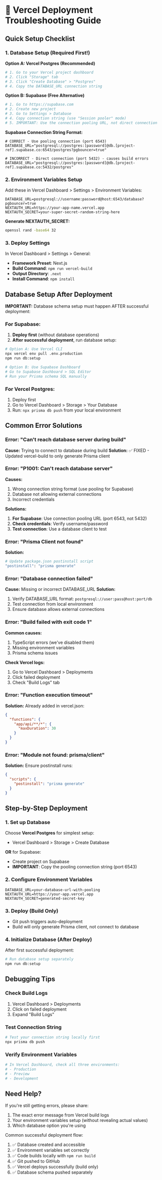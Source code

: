 # 🚀 Vercel Deployment Troubleshooting Guide

## Quick Setup Checklist

### 1. Database Setup (Required First!)

**Option A: Vercel Postgres (Recommended)**
```bash
# 1. Go to your Vercel project dashboard
# 2. Click "Storage" tab
# 3. Click "Create Database" > "Postgres"
# 4. Copy the DATABASE_URL connection string
```

**Option B: Supabase (Free Alternative)**
```bash
# 1. Go to https://supabase.com
# 2. Create new project
# 3. Go to Settings > Database
# 4. Copy connection string (use "Session pooler" mode)
# 5. IMPORTANT: Use the connection pooling URL, not direct connection
```

**Supabase Connection String Format:**
```env
# CORRECT - Use pooling connection (port 6543)
DATABASE_URL="postgresql://postgres:[password]@db.[project-ref].supabase.co:6543/postgres?pgbouncer=true"

# INCORRECT - Direct connection (port 5432) - causes build errors
DATABASE_URL="postgresql://postgres:[password]@db.[project-ref].supabase.co:5432/postgres"
```

### 2. Environment Variables Setup

Add these in Vercel Dashboard > Settings > Environment Variables:

```env
DATABASE_URL=postgresql://username:password@host:6543/database?pgbouncer=true
NEXTAUTH_URL=https://your-app-name.vercel.app
NEXTAUTH_SECRET=your-super-secret-random-string-here
```

**Generate NEXTAUTH_SECRET:**
```bash
openssl rand -base64 32
```

### 3. Deploy Settings

In Vercel Dashboard > Settings > General:
- **Framework Preset**: Next.js
- **Build Command**: `npm run vercel-build`
- **Output Directory**: `.next`
- **Install Command**: `npm install`

## Database Setup After Deployment

**IMPORTANT:** Database schema setup must happen AFTER successful deployment:

### For Supabase:
1. **Deploy first** (without database operations)
2. **After successful deployment**, run database setup:
```bash
# Option A: Use Vercel CLI
npx vercel env pull .env.production
npm run db:setup

# Option B: Use Supabase Dashboard
# Go to Supabase Dashboard > SQL Editor
# Run your Prisma schema SQL manually
```

### For Vercel Postgres:
1. Deploy first
2. Go to Vercel Dashboard > Storage > Your Database
3. Run: `npx prisma db push` from your local environment

## Common Error Solutions

### Error: "Can't reach database server during build"
**Cause:** Trying to connect to database during build
**Solution:** ✅ FIXED - Updated vercel-build to only generate Prisma client

### Error: "P1001: Can't reach database server"
**Causes:**
1. Wrong connection string format (use pooling for Supabase)
2. Database not allowing external connections
3. Incorrect credentials

**Solutions:**
1. **For Supabase**: Use connection pooling URL (port 6543, not 5432)
2. **Check credentials**: Verify username/password
3. **Test connection**: Use a database client to test

### Error: "Prisma Client not found"
**Solution:**
```bash
# Update package.json postinstall script
"postinstall": "prisma generate"
```

### Error: "Database connection failed"
**Cause:** Missing or incorrect DATABASE_URL
**Solution:**
1. Verify DATABASE_URL format: `postgresql://user:pass@host:port/db`
2. Test connection from local environment
3. Ensure database allows external connections

### Error: "Build failed with exit code 1"
**Common causes:**
1. TypeScript errors (we've disabled them)
2. Missing environment variables
3. Prisma schema issues

**Check Vercel logs:**
1. Go to Vercel Dashboard > Deployments
2. Click failed deployment
3. Check "Build Logs" tab

### Error: "Function execution timeout"
**Solution:** Already added in vercel.json:
```json
{
  "functions": {
    "app/api/**/*": {
      "maxDuration": 30
    }
  }
}
```

### Error: "Module not found: prisma/client"
**Solution:** Ensure postinstall runs:
```json
{
  "scripts": {
    "postinstall": "prisma generate"
  }
}
```

## Step-by-Step Deployment

### 1. Set up Database
Choose **Vercel Postgres** for simplest setup:
- Vercel Dashboard > Storage > Create Database

**OR** for Supabase:
- Create project on Supabase
- **IMPORTANT**: Copy the pooling connection string (port 6543)

### 2. Configure Environment Variables
```env
DATABASE_URL=your-database-url-with-pooling
NEXTAUTH_URL=https://your-app.vercel.app
NEXTAUTH_SECRET=generated-secret-key
```

### 3. Deploy (Build Only)
- Git push triggers auto-deployment
- Build will only generate Prisma client, not connect to database

### 4. Initialize Database (After Deploy)
After first successful deployment:
```bash
# Run database setup separately
npm run db:setup
```

## Debugging Tips

### Check Build Logs
1. Vercel Dashboard > Deployments
2. Click on failed deployment
3. Expand "Build Logs"

### Test Connection String
```bash
# Test your connection string locally first
npx prisma db push
```

### Verify Environment Variables
```bash
# In Vercel Dashboard, check all three environments:
# - Production
# - Preview  
# - Development
```

## Need Help?

If you're still getting errors, please share:
1. The exact error message from Vercel build logs
2. Your environment variables setup (without revealing actual values)
3. Which database option you're using

Common successful deployment flow:
1. ✅ Database created and accessible
2. ✅ Environment variables set correctly
3. ✅ Code builds locally with `npm run build`
4. ✅ Git pushed to GitHub
5. ✅ Vercel deploys successfully (build only)
6. ✅ Database schema pushed separately 